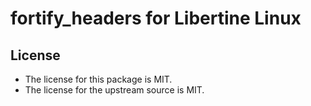 # fortify_headers for Libertine Linux

## License

* The license for this package is MIT.
* The license for the upstream source is MIT.

